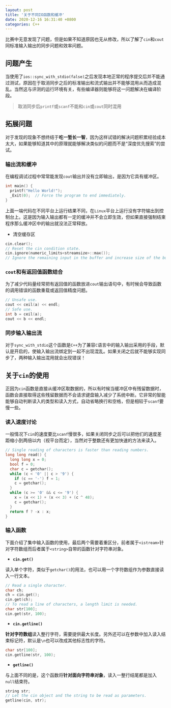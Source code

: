 ```yaml
---
layout: post
title: '关于不同IO函数和缓冲'
date: 2020-12-16 16:31:40 +0800
categories: C++
---
```


比赛中无意发现了问题，但是如果不知道原因也无从修改，所以了解了`cin`和`cout`同标准输入输出的同步问题和效率问题。

## 问题产生

当使用了`ios::sync_with_stdio(false)`之后发现本地正常的程序提交后并不能通过测试，原因在于取消同步之后的标准输出和流式输出并不能够混用从而造成混乱。当然这与评测的运行环境有关，有些编译器则能够将这一问题解决在编译阶段。

> 取消同步后`printf`或`scanf`不能和`cin`或`cout`同时混用

## 拓展问题

对于发现的现象不想终结于**吃一堑长一智**，因为这样试错的解决问题积累经验成本太大，如果能够知道其中的原理就能够解决类似的问题而不是“深度优先搜索”的尝试。

### 输出流和缓冲

在编程调试过程中常常能发现`cout`输出并没有立即输出，是因为它具有缓冲区。

```c++
int main() {
  printf("Hello World!");
  _Exit(0);  // Force the program to end immediately.
}
```

上面一端代码在不同平台上运行结果不同，在`Linux`平台上运行没有字符输出到控制台上。这是因为输入输出都有一定的缓冲并不会立即生效，但如果直接强制结束程序那么缓冲区中的输出就没法正常释放。

- 清空缓存区

```c++
cin.clear();
// Reset the cin condition state.
cin.ignore(numeric_limits<streamsize>::max());
// Ignore the remaining input in the buffer and increase size of the buffer.
```

### `cout`和有返回值函数结合

为了减少代码量经常把有返回值的函数放进`cout`输出语句中，有时候会导致函数的调用错误的函数重载或返回值精度问题。

```c++
// Unsafe use.
cout << ceil(a) << endl;
// Safe use.
int b = ceil(a);
cout << b << endl;
```

### 同步输入输出流

对于`sync_with_stdio`这个函数是`C++`为了兼容`C`语言中的输入输出采用的手段，默认是开启的，使输入输出流绑定到一起不出现混乱。如果关闭之后就不能够实现同步了，两种输入输出混用就会出现错误！

## 关于`cin`的使用

正因为`cin`函数是直接从缓冲区取数据的，所以有时候当缓冲区中有残留数据时，函数会直接取得这些残留数据而不会请求键盘输入减少了系统中断。它非常的智能能够自动判断读入的类型和读入方式，自动省略换行和空格，但是相较于`scanf`要慢一些。

### 读入速度讨论

一般情况下`cin`的速度要比`scanf`慢很多，如果关闭同步之后可以把他们的速度差距缩小到两倍以内（视平台而定），当然对于整数还有更加快速的方法来读入。

```c++
// Single reading of characters is faster than reading numbers.
long long read() {
  long long x = 0;
  bool f = 0;
  char c = getchar();
  while (c < '0' || c > '9') {
    if (c == '-') f = 1;
    c = getchar();
  }
  while (c >= '0' && c <= '9') {
    x = (x << 1) + (x << 3) + (c ^ 48);
    c = getchar();
  }
  return f ? -x : x;
}
```

### 输入函数

下面介绍了集中输入函数的使用，最后两个需要着重区分，前者属于`<istream>`针对字符数组而后者属于`<string>`自带的函数针对字符串对象。

- **`cin.get()`**

读入单个字符，类似于`getchar()`的用法，也可以用一个字符数组作为参数直接读入一行文本。

```c++
// Read a single character.
char ch;
ch = cin.get();
cin.get(ch);
// To read a line of characters, a length limit is needed.
char str[100];
cin.get(str, 100);
```

- **`cin.getline()`**

**针对字符数组**读入整行字符，需要提供最大长度。另外还可以在参数中加入读入结束标记符，默认是`\n`也可以改成其他标志性的字符。

```c++
char str[100];
cin.getline(str, 100);
```

- **`getline()`**

与上面不同的是，这个函数将**针对面向字符串对象**，读入一整行结尾都是加入`null`结束符。

```c++
string str;
// Let the cin object and the string to be read as parameters.
getline(cin, str);
```
